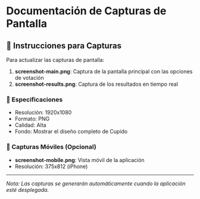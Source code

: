 # Documentación de Capturas de Pantalla

## 📸 Instrucciones para Capturas

Para actualizar las capturas de pantalla:

1. **screenshot-main.png**: Captura de la pantalla principal con las opciones de votación
2. **screenshot-results.png**: Captura de los resultados en tiempo real

### 🎯 Especificaciones
- Resolución: 1920x1080
- Formato: PNG
- Calidad: Alta
- Fondo: Mostrar el diseño completo de Cupido

### 📱 Capturas Móviles (Opcional)
- **screenshot-mobile.png**: Vista móvil de la aplicación
- Resolución: 375x812 (iPhone)

---

*Nota: Las capturas se generarán automáticamente cuando la aplicación esté desplegada.*
